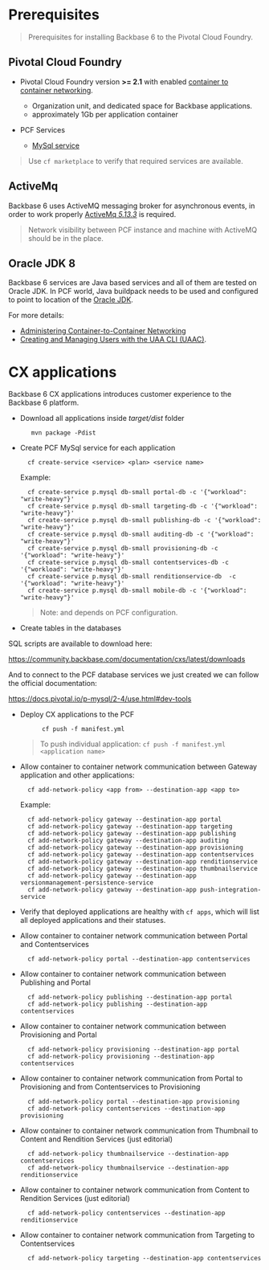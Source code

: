 # Prerequisites

> Prerequisites for installing Backbase 6 to the Pivotal Cloud Foundry.

## Pivotal Cloud Foundry

- Pivotal Cloud Foundry version **>= 2.1** with enabled [container to container networking](https://docs.pivotal.io/pivotalcf/2-4/concepts/understand-cf-networking.html).
  - Organization unit, and dedicated space for Backbase applications.
  - approximately 1Gb per application container

- PCF Services
	- [MySql service](https://docs.pivotal.io/p-mysql/2-1/index.html)

> Use `cf marketplace` to verify that required services are available.


## ActiveMq

Backbase 6 uses ActiveMQ messaging broker for asynchronous events, in order to work properly [ActiveMq _5.13.3_](http://activemq.apache.org/activemq-5133-release.html) is required.

> Network visibility between PCF instance and machine with ActiveMQ should be in the place.

## Oracle JDK 8

Backbase 6 services are Java based services and all of them are tested on Oracle JDK.
In PCF world, Java buildpack needs to be used and configured to point to location of the [Oracle JDK](https://github.com/cloudfoundry/java-buildpack/blob/master/docs/jre-oracle_jre.md).


For more details:

 - [Administering Container-to-Container Networking](https://docs.pivotal.io/pivotalcf/1-12/devguide/deploy-apps/cf-networking.html)
 - [Creating and Managing Users with the UAA CLI (UAAC)](https://docs.pivotal.io/pivotalcf/1-12/uaa/uaa-user-management.html).

# CX applications

Backbase 6 CX applications introduces customer experience to the Backbase 6 platform.

- Download all applications inside _target/dist_ folder

		 mvn package -Pdist

- Create PCF MySql service for each application

		cf create-service <service> <plan> <service name>
		
	Example:
	
		cf create-service p.mysql db-small portal-db -c '{"workload": "write-heavy"}'
		cf create-service p.mysql db-small targeting-db -c '{"workload": "write-heavy"}'
		cf create-service p.mysql db-small publishing-db -c '{"workload": "write-heavy"}'
		cf create-service p.mysql db-small auditing-db -c '{"workload": "write-heavy"}'
		cf create-service p.mysql db-small provisioning-db -c '{"workload": "write-heavy"}'
		cf create-service p.mysql db-small contentservices-db -c '{"workload": "write-heavy"}'
		cf create-service p.mysql db-small renditionservice-db	-c '{"workload": "write-heavy"}'
		cf create-service p.mysql db-small mobile-db -c '{"workload": "write-heavy"}'


    > Note: _<service>_ and _<plan>_ depends on PCF configuration.


- Create tables in the databases

SQL scripts are available to download here:

https://community.backbase.com/documentation/cxs/latest/downloads

And to connect to the PCF database services we just created we can follow the official documentation:

https://docs.pivotal.io/p-mysql/2-4/use.html#dev-tools


- Deploy CX applications to the PCF
            
		    cf push -f manifest.yml

    > To push individual application: `cf push -f manifest.yml <application name>`
		

- Allow container to container network communication between Gateway application and other applications:

	   	cf add-network-policy <app from> --destination-app <app to>
		
    Example:

		cf add-network-policy gateway --destination-app portal
		cf add-network-policy gateway --destination-app targeting
		cf add-network-policy gateway --destination-app publishing
		cf add-network-policy gateway --destination-app auditing
		cf add-network-policy gateway --destination-app provisioning
		cf add-network-policy gateway --destination-app contentservices
		cf add-network-policy gateway --destination-app renditionservice
		cf add-network-policy gateway --destination-app thumbnailservice
		cf add-network-policy gateway --destination-app versionmanagement-persistence-service
		cf add-network-policy gateway --destination-app push-integration-service

- Verify that deployed applications are healthy with `cf apps`, which will list all deployed applications and their statuses.

- Allow container to container network communication between Portal and Contentservices

        cf add-network-policy portal --destination-app contentservices

- Allow container to container network communication between Publishing and Portal

        cf add-network-policy publishing --destination-app portal
        cf add-network-policy publishing --destination-app contentservices


- Allow container to container network communication between Provisioning and Portal

        cf add-network-policy provisioning --destination-app portal
        cf add-network-policy provisioning --destination-app contentservices


- Allow container to container network communication from Portal to Provisioning and from Contentservices to Provisioning
   
        cf add-network-policy portal --destination-app provisioning
        cf add-network-policy contentservices --destination-app provisioning

- Allow container to container network communication from Thumbnail to Content and Rendition Services (just editorial)

        cf add-network-policy thumbnailservice --destination-app contentservices
        cf add-network-policy thumbnailservice --destination-app renditionservice

- Allow container to container network communication from Content to Rendition Services (just editorial)

        cf add-network-policy contentservices --destination-app renditionservice

- Allow container to container network communication from Targeting to Contentservices
   
        cf add-network-policy targeting --destination-app contentservices

